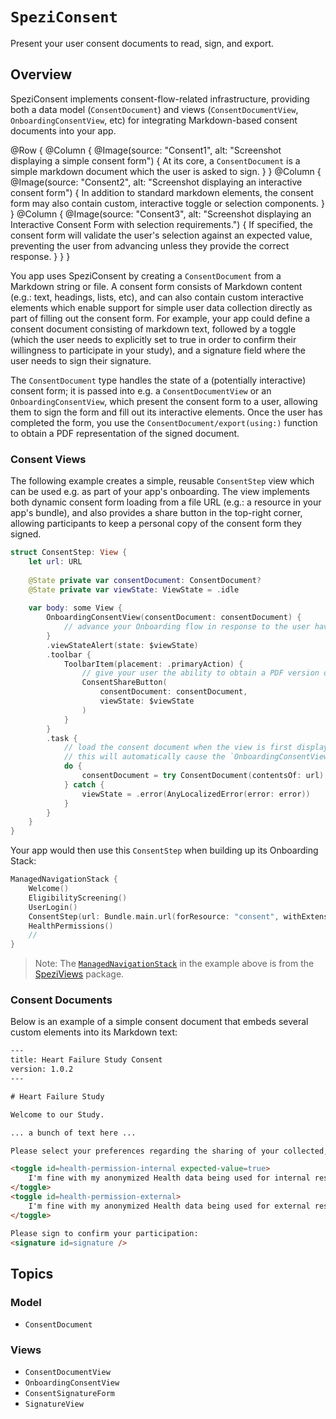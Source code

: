 # ``SpeziConsent``

<!--
                  
This source file is part of the Stanford Spezi open-source project

SPDX-FileCopyrightText: 2025 Stanford University and the project authors (see CONTRIBUTORS.md)

SPDX-License-Identifier: MIT
             
-->

Present your user consent documents to read, sign, and export.

## Overview

SpeziConsent implements consent-flow-related infrastructure, providing both a data model (``ConsentDocument``) and views (``ConsentDocumentView``, ``OnboardingConsentView``, etc) for integrating Markdown-based consent documents into your app.

@Row {
    @Column {
        @Image(source: "Consent1", alt: "Screenshot displaying a simple consent form") {
            At its core, a ``ConsentDocument`` is a simple markdown document which the user is asked to sign.
        }
    }
    @Column {
        @Image(source: "Consent2", alt: "Screenshot displaying an interactive consent form") {
            In addition to standard markdown elements, the consent form may also contain custom, interactive toggle or selection components.
        }
    }
    @Column {
        @Image(source: "Consent3", alt: "Screenshot displaying an Interactive Consent Form with selection requirements.") {
            If specified, the consent form will validate the user's selection against an expected value, preventing the user from advancing unless they provide the correct response.
        }
    }
}


You app uses SpeziConsent by creating a ``ConsentDocument`` from a Markdown string or file.
A consent form consists of Markdown content (e.g.: text, headings, lists, etc), and can also contain custom interactive elements which enable support for simple user data collection directly as part of filling out the consent form.
For example, your app could define a consent document consisting of markdown text, followed by a toggle (which the user needs to explicitly set to true in order to confirm their willingness to participate in your study), and a signature field where the user needs to sign their signature.

The ``ConsentDocument`` type handles the state of a (potentially interactive) consent form; it is passed into e.g. a ``ConsentDocumentView`` or an ``OnboardingConsentView``, which present the consent form to a user, allowing them to sign the form and fill out its interactive elements.
Once the user has completed the form, you use the ``ConsentDocument/export(using:)`` function to obtain a PDF representation of the signed document.


### Consent Views

The following example creates a simple, reusable `ConsentStep` view which can be used e.g. as part of your app's onboarding.
The view implements both dynamic consent form loading from a file URL (e.g.: a resource in your app's bundle),
and also provides a share button in the top-right corner, allowing participants to keep a personal copy of the consent form they signed.
```swift
struct ConsentStep: View {
    let url: URL
    
    @State private var consentDocument: ConsentDocument?
    @State private var viewState: ViewState = .idle
    
    var body: some View {
        OnboardingConsentView(consentDocument: consentDocument) {
            // advance your Onboarding flow in response to the user having confirmed a completed consent document
        }
        .viewStateAlert(state: $viewState)
        .toolbar {
            ToolbarItem(placement: .primaryAction) {
                // give your user the ability to obtain a PDF version of the consent document they just signed
                ConsentShareButton(
                    consentDocument: consentDocument,
                    viewState: $viewState
                )
            }
        }
        .task {
            // load the consent document when the view is first displayed.
            // this will automatically cause the `OnboardingConsentView` above to update its contents.
            do {
                consentDocument = try ConsentDocument(contentsOf: url)
            } catch {
                viewState = .error(AnyLocalizedError(error: error))
            }
        }
    }
}
```

Your app would then use this `ConsentStep` when building up its Onboarding Stack:
```swift
ManagedNavigationStack {
    Welcome()
    EligibilityScreening()
    UserLogin()
    ConsentStep(url: Bundle.main.url(forResource: "consent", withExtension: "md")!)
    HealthPermissions()
    //
}
```

> Note: The [`ManagedNavigationStack`](https://swiftpackageindex.com/stanfordspezi/speziviews/documentation/speziviews/managednavigationstack) in the example above is from the [SpeziViews](https://github.com/StanfordSpezi/SpeziViews) package.

### Consent Documents

Below is an example of a simple consent document that embeds several custom elements into its Markdown text:

```html
---
title: Heart Failure Study Consent
version: 1.0.2
---

# Heart Failure Study

Welcome to our Study.

... a bunch of text here ...

Please select your preferences regarding the sharing of your collected, anonymized Health data:

<toggle id=health-permission-internal expected-value=true>
    I'm fine with my anonymized Health data being used for internal research within the organization
</toggle>
<toggle id=health-permission-external>
    I'm fine with my anonymized Health data being used for external research outside the organization
</toggle>

Please sign to confirm your participation:
<signature id=signature />
```


## Topics

### Model
- ``ConsentDocument``

### Views
- ``ConsentDocumentView``
- ``OnboardingConsentView``
- ``ConsentSignatureForm``
- ``SignatureView``
